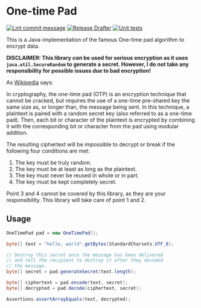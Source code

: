 # One-time Pad

[![Lint commit message](https://github.com/yannickkirschen/one-time-pad/actions/workflows/commit-lint.yml/badge.svg)](https://github.com/yannickkirschen/one-time-pad/actions/workflows/commit-lint.yml)
[![Release Drafter](https://github.com/yannickkirschen/one-time-pad/actions/workflows/release-drafter.yml/badge.svg)](https://github.com/yannickkirschen/one-time-pad/actions/workflows/release-drafter.yml)
[![Unit tests](https://github.com/yannickkirschen/one-time-pad/actions/workflows/maven-test.yml/badge.svg)](https://github.com/yannickkirschen/one-time-pad/actions/workflows/maven-test.yml)

This is a Java-implementation of the famous One-time pad algorithm to encrypt data.

**DISCLAIMER: This library *can* be used for serious encryption as it uses `java.util.SecureRandom` to generate a
secret. However, I do not take any responsibility for possible issues due to bad encryption!**

As [Wikipedia](https://en.wikipedia.org/wiki/One-time_pad) says:

In cryptography, the one-time pad (OTP) is an encryption technique that cannot be cracked, but requires the use of a
one-time pre-shared key the same size as, or longer than, the message being sent. In this technique, a plaintext is
paired with a random secret key (also referred to as a one-time pad). Then, each bit or character of the plaintext is
encrypted by combining it with the corresponding bit or character from the pad using modular addition.

The resulting ciphertext will be impossible to decrypt or break if the following four conditions are met:

1. The key must be truly random.
2. The key must be at least as long as the plaintext.
3. The key must never be reused in whole or in part.
4. The key must be kept completely secret.

Point 3 and 4 cannot be covered by this library, as they are your responsibility. This library will take care of point 1
and 2.

## Usage

```java
OneTimePad pad = new OneTimePad();

byte[] text = "hello, world".getBytes(StandardCharsets.UTF_8);

// Destroy this secret once the message has been delivered
// and tell the recipient to destroy it after they decoded
// the message.
byte[] secret = pad.generateSecret(text.length);

byte[] ciphertext = pad.encode(text, secret);
byte[] decrypted = pad.decode(ciphertext, secret);

Assertions.assertArrayEquals(text, decrypted);
```

